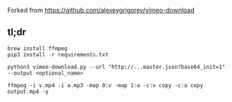 Forked from https://github.com/alexeygrigorev/vimeo-download

## tl;dr

```
brew install ffmpeg
pip3 install -r requirements.txt
```

```
python3 vimeo-download.py --url "http://...master.json?base64_init=1" --output <optional_name>
```

```
ffmpeg -i v.mp4 -i a.mp3 -map 0:v -map 1:a -c:v copy -c:a copy output.mp4 -y
```
